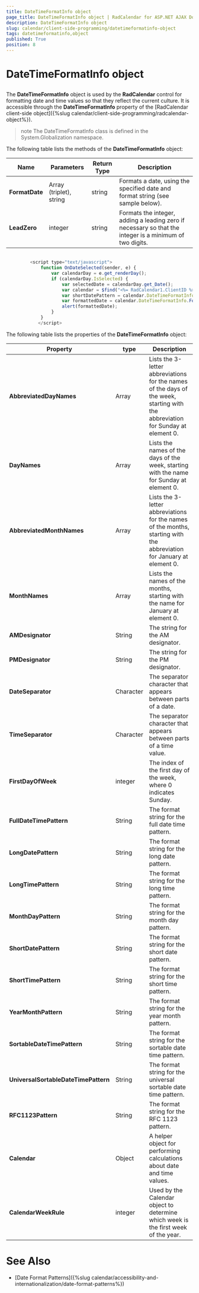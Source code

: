 ```yaml
---
title: DateTimeFormatInfo object
page_title: DateTimeFormatInfo object | RadCalendar for ASP.NET AJAX Documentation
description: DateTimeFormatInfo object
slug: calendar/client-side-programming/datetimeformatinfo-object
tags: datetimeformatinfo,object
published: True
position: 8
---
```


# DateTimeFormatInfo object



## 

The **DateTimeFormatInfo** object is used by the **RadCalendar** control for formatting date and time values so that they reflect the current culture. It is accessible through the **DateTimeFormatInfo** property of the [RadCalendar client-side object]({%slug calendar/client-side-programming/radcalendar-object%}).

>note The DateTimeFormatInfo class is defined in the System.Globalization namespace.
>


The following table lists the methods of the **DateTimeFormatInfo** object:


| Name | Parameters | Return Type | Description |
| ------ | ------ | ------ | ------ |
| **FormatDate** |Array (triplet), string|string|Formats a date, using the specified date and format string (see sample below).|
| **LeadZero** |integer|string|Formats the integer, adding a leading zero if necessary so that the integer is a minimum of two digits.|

````JavaScript
	     
	     <script type="text/javascript">
	         function OnDateSelected(sender, e) {
	             var calendarDay = e.get_renderDay();
	             if (calendarDay.IsSelected) {
	                 var selectedDate = calendarDay.get_Date();
	                 var calendar = $find("<%= RadCalendar1.ClientID %>");
	                 var shortDatePattern = calendar.DateTimeFormatInfo.ShortDatePattern;
	                 var formattedDate = calendar.DateTimeFormatInfo.FormatDate(selectedDate, shortDatePattern);
	                 alert(formattedDate);
	             }
	         }
	        </script>	
````



The following table lists the properties of the **DateTimeFormatInfo** object:


| Property | type | Description |
| ------ | ------ | ------ |
| **AbbreviatedDayNames** |Array|Lists the 3-letter abbreviations for the names of the days of the week, starting with the abbreviation for Sunday at element 0.|
| **DayNames** |Array|Lists the names of the days of the week, starting with the name for Sunday at element 0.|
| **AbbreviatedMonthNames** |Array|Lists the 3-letter abbreviations for the names of the months, starting with the abbreviation for January at element 0.|
| **MonthNames** |Array|Lists the names of the months, starting with the name for January at element 0.|
| **AMDesignator** |String|The string for the AM designator.|
| **PMDesignator** |String|The string for the PM designator.|
| **DateSeparator** |Character|The separator character that appears between parts of a date.|
| **TimeSeparator** |Character|The separator character that appears between parts of a time value.|
| **FirstDayOfWeek** |integer|The index of the first day of the week, where 0 indicates Sunday.|
| **FullDateTimePattern** |String|The format string for the full date time pattern.|
| **LongDatePattern** |String|The format string for the long date pattern.|
| **LongTimePattern** |String|The format string for the long time pattern.|
| **MonthDayPattern** |String|The format string for the month day pattern.|
| **ShortDatePattern** |String|The format string for the short date pattern.|
| **ShortTimePattern** |String|The format string for the short time pattern.|
| **YearMonthPattern** |String|The format string for the year month pattern.|
| **SortableDateTimePattern** |String|The format string for the sortable date time pattern.|
| **UniversalSortableDateTimePattern** |String|The format string for the universal sortable date time pattern.|
| **RFC1123Pattern** |String|The format string for the RFC 1123 pattern.|
| **Calendar** |Object|A helper object for performing calculations about date and time values.|
| **CalendarWeekRule** |integer|Used by the Calendar object to determine which week is the first week of the year.|

# See Also

 * [Date Format Patterns]({%slug calendar/accessibility-and-internationalization/date-format-patterns%})
